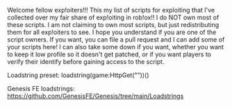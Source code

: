 Welcome fellow exp!oiters!!! This my list of scripts for exploiting that I've collected over my fair share of exp!oiting in rob!ox!!
I do NOT own most of these scripts. I am not claiming to own most scripts, but just redistributing them for all exp!oiters to see. I hope you understand if you are one of the script owners.
If you want, you can file a pull request and I can add some of your scripts here! I can also take some down if you want, whether you want to keep it low profile so it doesn't get patched, or if you want players to verify their identify before gaining access to the script.

Loadstring preset:
loadstring(game:HttpGet(""))()

Genesis FE loadstrings:
https://github.com/GenesisFE/Genesis/tree/main/Loadstrings
